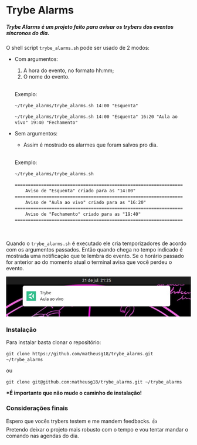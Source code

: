 # Trybe Alarms

##### Trybe Alarms é um projeto feito para avisar os trybers dos eventos síncronos do dia.

O shell script `trybe_alarms.sh` pode ser usado de 2 modos:
 * Com argumentos:
   1. A hora do evento, no formato hh:mm;
   2. O nome do evento.
    
    <br />Exemplo:

    ```shell
    ~/trybe_alarms/trybe_alarms.sh 14:00 "Esquenta"
    ```

    ```shell
    ~/trybe_alarms/trybe_alarms.sh 14:00 "Esquenta" 16:20 "Aula ao vivo" 19:40 "Fechamento"
    ```

* Sem argumentos:
  * Assim é mostrado os alarmes que foram salvos pro dia.

  <br />Exemplo:

    ```shell
    ~/trybe_alarms/trybe_alarms.sh
    ```

    ```
    ================================================================
        Aviso de "Esquenta" criado para as "14:00"
    ================================================================
        Aviso de "Aula ao vivo" criado para as "16:20"
    ================================================================
        Aviso de "Fechamento" criado para as "19:40"
    ================================================================
    ```
  

<br /><br />Quando o `trybe_alarms.sh` é executado ele cria temporizadores de acordo com os argumentos passados. Então quando chega no tempo indicado é mostrada uma notificação que te lembra do evento. Se o horário passado for anterior ao do momento atual o terminal avisa que você perdeu o evento.

![Notification](https://raw.githubusercontent.com/matheusg18/trybe_alarms/dev/resources/trybe_notification.jpg)

### Instalação  

Para instalar basta clonar o repositório:

```shell
git clone https://github.com/matheusg18/trybe_alarms.git ~/trybe_alarms
```

ou

```shell
git clone git@github.com:matheusg18/trybe_alarms.git ~/trybe_alarms
```

__*É importante que não mude o caminho de instalação!__

### Considerações finais

Espero que vocês trybers testem e me mandem feedbacks. :thumbsup:<br />
Pretendo deixar o projeto mais robusto com o tempo e vou tentar mandar o comando nas agendas do dia.
